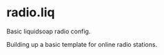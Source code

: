 radio.liq
=========

Basic liquidsoap radio config.

Building up a basic template for online radio stations.
